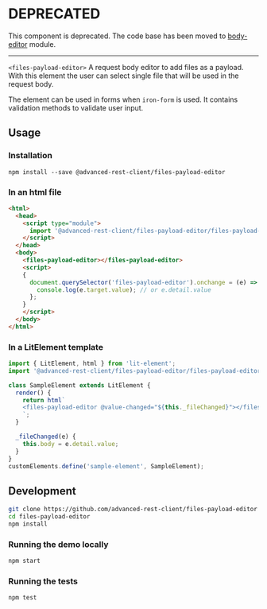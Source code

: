 # DEPRECATED

This component is deprecated. The code base has been moved to [body-editor](https://github.com/advanced-rest-client/body-editor) module.

-----

`<files-payload-editor>` A request body editor to add files as a payload.
With this element the user can select single file that will be used in the request body.

The element can be used in forms when `iron-form` is used. It contains validation methods to
validate user input.

## Usage

### Installation
```
npm install --save @advanced-rest-client/files-payload-editor
```

### In an html file

```html
<html>
  <head>
    <script type="module">
      import '@advanced-rest-client/files-payload-editor/files-payload-editor.js';
    </script>
  </head>
  <body>
    <files-payload-editor></files-payload-editor>
    <script>
    {
      document.querySelector('files-payload-editor').onchange = (e) => {
        console.log(e.target.value); // or e.detail.value
      };
    }
    </script>
  </body>
</html>
```

### In a LitElement template

```javascript
import { LitElement, html } from 'lit-element';
import '@advanced-rest-client/files-payload-editor/files-payload-editor.js';

class SampleElement extends LitElement {
  render() {
    return html`
    <files-payload-editor @value-changed="${this._fileChanged}"></files-payload-editor>
    `;
  }

  _fileChanged(e) {
    this.body = e.detail.value;
  }
}
customElements.define('sample-element', SampleElement);
```

## Development

```sh
git clone https://github.com/advanced-rest-client/files-payload-editor
cd files-payload-editor
npm install
```

### Running the demo locally

```sh
npm start
```

### Running the tests

```sh
npm test
```
